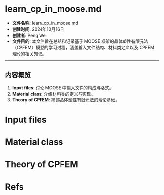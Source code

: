 # learn_cp_in_moose.md

- **文件名称**: learn_cp_in_moose.md
- **创建时间**: 2024年10月16日
- **创建者**: Peng Wei
- **文件目的**: 本文件旨在总结和记录基于 MOOSE 框架的晶体塑性有限元法（CPFEM）模型的学习过程，涵盖输入文件结构、材料类定义以及 CPFEM 理论的相关知识。

---

## 内容概览
1. **Input files**: 讨论 MOOSE 中输入文件的构成与格式。
2. **Material class**: 介绍材料类的定义与实现。
3. **Theory of CPFEM**: 简述晶体塑性有限元法的理论基础。

# Input files

# Material class

# Theory of CPFEM

# Refs